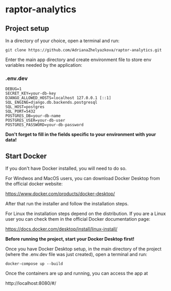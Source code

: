 # raptor-analytics
## Project setup
In a directory of your choice, open a terminal and run: 
```
git clone https://github.com/AdrianaZhelyazkova/raptor-analytics.git
```

Enter the main app directory and create environment file to store env variables needed by the application:
### .env.dev 
```
DEBUG=1
SECRET_KEY=your-db-key
DJANGO_ALLOWED_HOSTS=localhost 127.0.0.1 [::1]
SQL_ENGINE=django.db.backends.postgresql
SQL_HOST=postgres
SQL_PORT=5432
POSTGRES_DB=your-db-name
POSTGRES_USER=your-db-user
POSTGRES_PASSWORD=your-db-password
```
**Don't forget to fill in the fields specific to your environment with your data!**
## Start Docker
If you don't have Docker installed, you will need to do so. 

For Windwos and MacOS users, you can download Docker Desktop from the official docker website:

https://www.docker.com/products/docker-desktop/

After that run the installer and follow the installation steps.

For Linux the installation steps depend on the distribution. If you are a Linux user you can check them in the official Docker documentation page: 

https://docs.docker.com/desktop/install/linux-install/
 

**Before running the project, start your Docker Desktop first!** 

Once you have Docker Desktop setup, in the main directory of the project (where the .env.dev file was just created), open a terminal and run: 
```
docker-compose up --build
```

Once the containers are up and running, you can access the app at 

http://localhost:8080/#/

